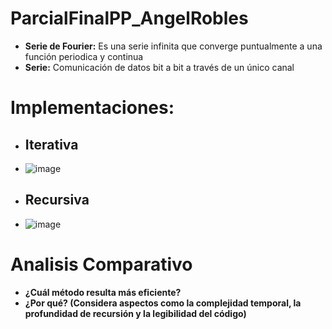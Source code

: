 # ParcialFinalPP_AngelRobles

- **Serie de Fourier:** Es una serie infinita que converge puntualmente a una función periodica y continua
- **Serie:** Comunicación de datos bit a bit a través de un único canal

# Implementaciones:
  - ## Iterativa
  - ![image](https://github.com/user-attachments/assets/5447a960-52eb-4c0c-a182-e75a13003036)
  - ## Recursiva
  - ![image](https://github.com/user-attachments/assets/efdc22de-2e02-46e7-b396-345cd41688d0)


# Analisis Comparativo
  - **¿Cuál método resulta más eficiente?**
  - **¿Por qué? (Considera aspectos como la complejidad temporal, la profundidad de recursión y la legibilidad del código)**
